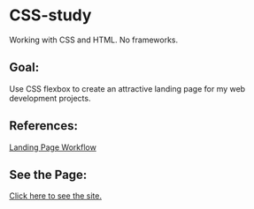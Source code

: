 # CSS-study
Working with CSS and HTML. No frameworks.

## Goal:
Use CSS flexbox to create an attractive landing page for my web development projects.

## References:

[Landing Page Workflow](https://cdn.dribbble.com/users/630469/screenshots/2887831/attachments/597093/the-landing-page-creation-workflow.pdf)

## See the Page:
[Click here to see the site.](https://lindsayjohnston.github.io/CSS-study/)
